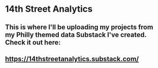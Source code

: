 # 14th Street Analytics

## This is where I'll be uploading my projects from my Philly themed data Substack I've created. Check it out here:
## https://14thstreetanalytics.substack.com/


 
